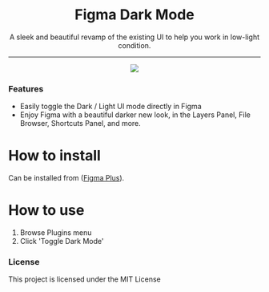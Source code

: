 <h1 align="center"> Figma Dark Mode </h1>

<p align="center"> A sleek and beautiful revamp of the existing UI to help you work in low-light condition. </p>

<hr/>

<p align="center"> 
<img align="center" src="https://user-images.githubusercontent.com/1207863/53418477-f78e3a00-39e8-11e9-99bf-0d2eef50fb53.jpg" />
 </p>

<h3> Features </h3>

<ul>
  <li>Easily toggle the Dark / Light UI mode directly in Figma</li>
  <li>Enjoy Figma with a beautiful darker new look, in the Layers Panel, File Browser, Shortcuts Panel, and more.</li>
</ul>


# How to install
Can be installed from ([Figma Plus](https://figmaplus.com)).

# How to use
1. Browse Plugins menu
2. Click 'Toggle Dark Mode'


<h3>License</h3>

This project is licensed under the MIT License
